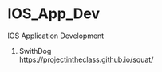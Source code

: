 # IOS_App_Dev
IOS Application Development

1. SwithDog\
  https://projectintheclass.github.io/squat/
